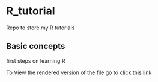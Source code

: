 # R_tutorial
Repo to store my R tutorials

## Basic concepts

first steps on learning R

To View the rendered version of the file go to click this [link](https://htmlpreview.github.io/?https://github.com/Danielmoraisg/R_tutorial/blob/main/Basic-concepts.html)
